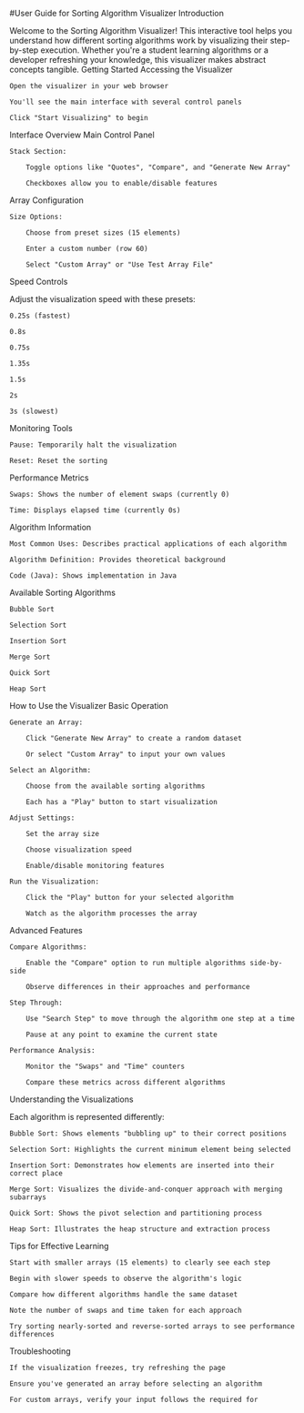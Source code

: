 #User Guide for Sorting Algorithm Visualizer
Introduction

Welcome to the Sorting Algorithm Visualizer! This interactive tool helps you understand how different sorting algorithms work by visualizing their step-by-step execution. Whether you're a student learning algorithms or a developer refreshing your knowledge, this visualizer makes abstract concepts tangible.
Getting Started
Accessing the Visualizer

    Open the visualizer in your web browser

    You'll see the main interface with several control panels

    Click "Start Visualizing" to begin

Interface Overview
Main Control Panel

    Stack Section:

        Toggle options like "Quotes", "Compare", and "Generate New Array"

        Checkboxes allow you to enable/disable features

Array Configuration

    Size Options:

        Choose from preset sizes (15 elements)

        Enter a custom number (row 60)

        Select "Custom Array" or "Use Test Array File"

Speed Controls

Adjust the visualization speed with these presets:

    0.25s (fastest)

    0.8s

    0.75s

    1.35s

    1.5s

    2s

    3s (slowest)

Monitoring Tools


    Pause: Temporarily halt the visualization

    Reset: Reset the sorting

Performance Metrics

    Swaps: Shows the number of element swaps (currently 0)

    Time: Displays elapsed time (currently 0s)

Algorithm Information

    Most Common Uses: Describes practical applications of each algorithm

    Algorithm Definition: Provides theoretical background

    Code (Java): Shows implementation in Java

Available Sorting Algorithms

    Bubble Sort

    Selection Sort

    Insertion Sort

    Merge Sort

    Quick Sort

    Heap Sort

How to Use the Visualizer
Basic Operation

    Generate an Array:

        Click "Generate New Array" to create a random dataset

        Or select "Custom Array" to input your own values

    Select an Algorithm:

        Choose from the available sorting algorithms

        Each has a "Play" button to start visualization

    Adjust Settings:

        Set the array size

        Choose visualization speed

        Enable/disable monitoring features

    Run the Visualization:

        Click the "Play" button for your selected algorithm

        Watch as the algorithm processes the array

Advanced Features

    Compare Algorithms:

        Enable the "Compare" option to run multiple algorithms side-by-side

        Observe differences in their approaches and performance

    Step Through:

        Use "Search Step" to move through the algorithm one step at a time

        Pause at any point to examine the current state

    Performance Analysis:

        Monitor the "Swaps" and "Time" counters

        Compare these metrics across different algorithms

Understanding the Visualizations

Each algorithm is represented differently:

    Bubble Sort: Shows elements "bubbling up" to their correct positions

    Selection Sort: Highlights the current minimum element being selected

    Insertion Sort: Demonstrates how elements are inserted into their correct place

    Merge Sort: Visualizes the divide-and-conquer approach with merging subarrays

    Quick Sort: Shows the pivot selection and partitioning process

    Heap Sort: Illustrates the heap structure and extraction process

Tips for Effective Learning

    Start with smaller arrays (15 elements) to clearly see each step

    Begin with slower speeds to observe the algorithm's logic

    Compare how different algorithms handle the same dataset

    Note the number of swaps and time taken for each approach

    Try sorting nearly-sorted and reverse-sorted arrays to see performance differences

Troubleshooting

    If the visualization freezes, try refreshing the page

    Ensure you've generated an array before selecting an algorithm

    For custom arrays, verify your input follows the required for
